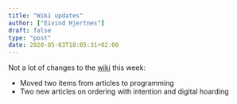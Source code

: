 ```yaml
---
title: "Wiki updates"
author: ["Eivind Hjertnes"]
draft: false
type: "post"
date: 2020-05-03T18:05:31+02:00
---
```


Not a lot of changes to the [wiki](https://wiki.hjertnes.blog) this week:

-   Moved two items from articles to programming
-   Two new articles on ordering with intention and digital hoarding
